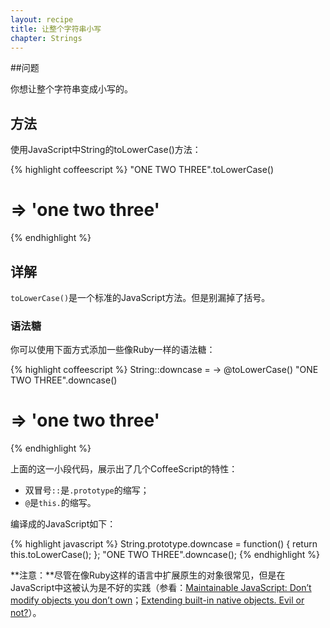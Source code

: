 ```yaml
---
layout: recipe
title: 让整个字符串小写
chapter: Strings
---
```

##问题

你想让整个字符串变成小写的。

## 方法

使用JavaScript中String的toLowerCase()方法：

{% highlight coffeescript %}
"ONE TWO THREE".toLowerCase()
# => 'one two three'
{% endhighlight %}

## 详解

`toLowerCase()`是一个标准的JavaScript方法。但是别漏掉了括号。

### 语法糖

你可以使用下面方式添加一些像Ruby一样的语法糖：

{% highlight coffeescript %}
String::downcase = -> @toLowerCase()
"ONE TWO THREE".downcase()
# => 'one two three'
{% endhighlight %}

上面的这一小段代码，展示出了几个CoffeeScript的特性：

* 双冒号`::`是`.prototype`的缩写；
* `@`是`this.`的缩写。

编译成的JavaScript如下：

{% highlight javascript %}
String.prototype.downcase = function() {
  return this.toLowerCase();
};
"ONE TWO THREE".downcase();
{% endhighlight %}

**注意：**尽管在像Ruby这样的语言中扩展原生的对象很常见，但是在JavaScript中这被认为是不好的实践（参看：[Maintainable JavaScript: Don’t modify objects you don’t own](http://www.nczonline.net/blog/2010/03/02/maintainable-javascript-dont-modify-objects-you-down-own/)；[Extending built-in native objects. Evil or not?](http://perfectionkills.com/extending-built-in-native-objects-evil-or-not/)）。
